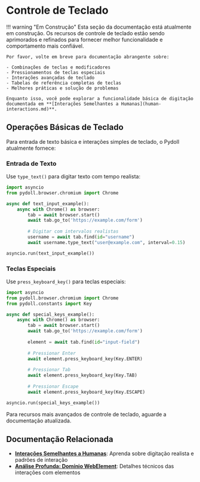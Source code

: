 # Controle de Teclado

!!! warning "Em Construção"
    Esta seção da documentação está atualmente em construção. Os recursos de controle de teclado estão sendo aprimorados e refinados para fornecer melhor funcionalidade e comportamento mais confiável.
    
    Por favor, volte em breve para documentação abrangente sobre:
    
    - Combinações de teclas e modificadores
    - Pressionamentos de teclas especiais
    - Interações avançadas de teclado
    - Tabelas de referência completas de teclas
    - Melhores práticas e solução de problemas
    
    Enquanto isso, você pode explorar a funcionalidade básica de digitação documentada em **[Interações Semelhantes a Humanas](human-interactions.md)**.

## Operações Básicas de Teclado

Para entrada de texto básica e interações simples de teclado, o Pydoll atualmente fornece:

### Entrada de Texto

Use `type_text()` para digitar texto com tempo realista:

```python
import asyncio
from pydoll.browser.chromium import Chrome

async def text_input_example():
    async with Chrome() as browser:
        tab = await browser.start()
        await tab.go_to('https://example.com/form')
        
        # Digitar com intervalos realistas
        username = await tab.find(id="username")
        await username.type_text("user@example.com", interval=0.15)

asyncio.run(text_input_example())
```

### Teclas Especiais

Use `press_keyboard_key()` para teclas especiais:

```python
import asyncio
from pydoll.browser.chromium import Chrome
from pydoll.constants import Key

async def special_keys_example():
    async with Chrome() as browser:
        tab = await browser.start()
        await tab.go_to('https://example.com/form')
        
        element = await tab.find(id="input-field")
        
        # Pressionar Enter
        await element.press_keyboard_key(Key.ENTER)
        
        # Pressionar Tab
        await element.press_keyboard_key(Key.TAB)
        
        # Pressionar Escape
        await element.press_keyboard_key(Key.ESCAPE)

asyncio.run(special_keys_example())
```

Para recursos mais avançados de controle de teclado, aguarde a documentação atualizada.

## Documentação Relacionada

- **[Interações Semelhantes a Humanas](human-interactions.md)**: Aprenda sobre digitação realista e padrões de interação
- **[Análise Profunda: Domínio WebElement](../../deep-dive/webelement-domain.md)**: Detalhes técnicos das interações com elementos